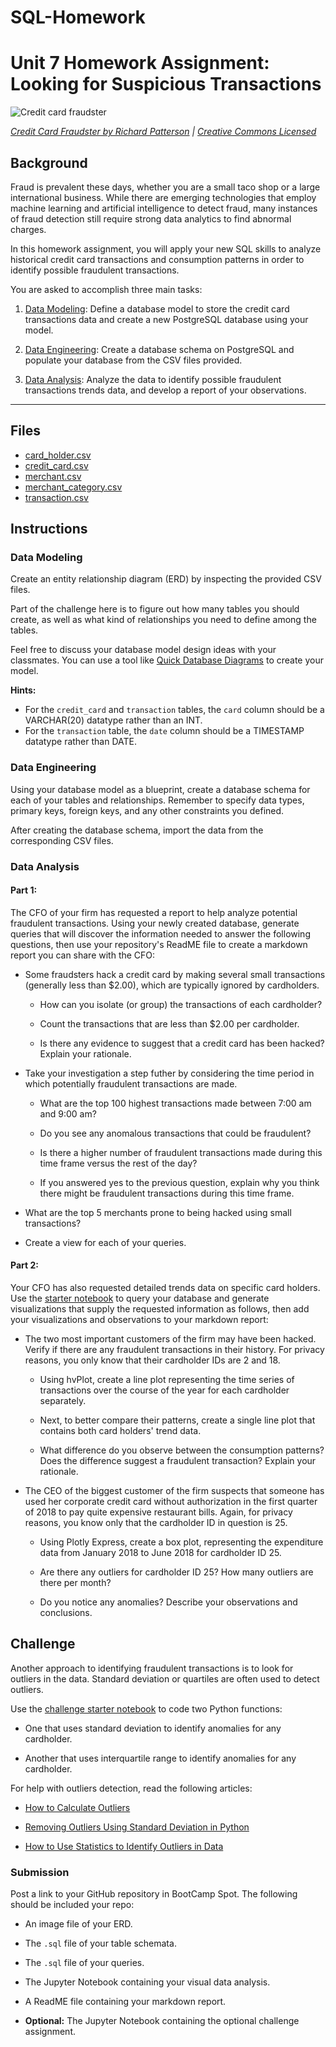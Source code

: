 # SQL-Homework
# Unit 7 Homework Assignment: Looking for Suspicious Transactions

![Credit card fraudster](Images/credit_card_fraudster.jpg)

*[Credit Card Fraudster by Richard Patterson](https://www.flickr.com/photos/136770128@N07/42252105582/) | [Creative Commons Licensed](https://creativecommons.org/licenses/by/2.0/)*

## Background

Fraud is prevalent these days, whether you are a small taco shop or a large international business. While there are emerging technologies that employ machine learning and artificial intelligence to detect fraud, many instances of fraud detection still require strong data analytics to find abnormal charges.

In this homework assignment, you will apply your new SQL skills to analyze historical credit card transactions and consumption patterns in order to identify possible fraudulent transactions.

You are asked to accomplish three main tasks:

1. [Data Modeling](#Data-Modeling):
Define a database model to store the credit card transactions data and create a new PostgreSQL database using your model.

2. [Data Engineering](#Data-Engineering): Create a database schema on PostgreSQL and populate your  database from the CSV files provided.

3. [Data Analysis](#Data-Analysis): Analyze the data to identify possible fraudulent transactions trends data, and develop a report of your observations.

---

## Files

* [card_holder.csv](Data/card_holder.csv)
* [credit_card.csv](Data/credit_card.csv)
* [merchant.csv](Data/merchant.csv)
* [merchant_category.csv](Data/merchant_category.csv)
* [transaction.csv](Data/transaction.csv)

## Instructions

### Data Modeling

Create an entity relationship diagram (ERD) by inspecting the provided CSV files.

Part of the challenge here is to figure out how many tables you should create, as well as what kind of relationships you need to define among the tables.

Feel free to discuss your database model design ideas with your classmates. You can use a tool like [Quick Database Diagrams](https://www.quickdatabasediagrams.com) to create your model.

**Hints:** 

* For the `credit_card` and `transaction` tables, the `card` column should be a VARCHAR(20) datatype rather than an INT.
* For the `transaction` table, the `date` column should be a TIMESTAMP datatype rather than DATE.

### Data Engineering

Using your database model as a blueprint, create a database schema for each of your tables and relationships. Remember to specify data types, primary keys, foreign keys, and any other constraints you defined.

After creating the database schema, import the data from the corresponding CSV files.

### Data Analysis
#### Part 1:

The CFO of your firm has requested a report to help analyze potential fraudulent transactions. Using your newly created database, generate queries that will discover the information needed to answer the following questions, then use your repository's ReadME file to create a markdown report you can share with the CFO:

* Some fraudsters hack a credit card by making several small transactions (generally less than $2.00), which are typically ignored by cardholders. 

  * How can you isolate (or group) the transactions of each cardholder?

  * Count the transactions that are less than $2.00 per cardholder. 
  
  * Is there any evidence to suggest that a credit card has been hacked? Explain your rationale.

* Take your investigation a step futher by considering the time period in which potentially fraudulent transactions are made. 

  * What are the top 100 highest transactions made between 7:00 am and 9:00 am?

  * Do you see any anomalous transactions that could be fraudulent?

  * Is there a higher number of fraudulent transactions made during this time frame versus the rest of the day?

  * If you answered yes to the previous question, explain why you think there might be fraudulent transactions during this time frame.

* What are the top 5 merchants prone to being hacked using small transactions?

* Create a view for each of your queries.

#### Part 2:

Your CFO has also requested detailed trends data on specific card holders. Use the [starter notebook](Starter_Files/challenge.ipynb) to query your database and generate visualizations that supply the requested information as follows, then add your visualizations and observations to your markdown report:      

* The two most important customers of the firm may have been hacked. Verify if there are any fraudulent transactions in their history. For privacy reasons, you only know that their cardholder IDs are 2 and 18.

  * Using hvPlot, create a line plot representing the time series of transactions over the course of the year for each cardholder separately. 
  
  * Next, to better compare their patterns, create a single line plot that contains both card holders' trend data.  

  * What difference do you observe between the consumption patterns? Does the difference suggest a fraudulent transaction? Explain your rationale.

* The CEO of the biggest customer of the firm suspects that someone has used her corporate credit card without authorization in the first quarter of 2018 to pay quite expensive restaurant bills. Again, for privacy reasons, you know only that the cardholder ID in question is 25.

  * Using Plotly Express, create a box plot, representing the expenditure data from January 2018 to June 2018 for cardholder ID 25.
  
  * Are there any outliers for cardholder ID 25? How many outliers are there per month?

  * Do you notice any anomalies? Describe your observations and conclusions.

## Challenge

Another approach to identifying fraudulent transactions is to look for outliers in the data. Standard deviation or quartiles are often used to detect outliers.

Use the [challenge starter notebook](Starter_Files/challenge.ipynb) to code two Python functions:

* One that uses standard deviation to identify anomalies for any cardholder.

* Another that uses interquartile range to identify anomalies for any cardholder.

For help with outliers detection, read the following articles:

* [How to Calculate Outliers](https://www.wikihow.com/Calculate-Outliers)

* [Removing Outliers Using Standard Deviation in Python](https://www.kdnuggets.com/2017/02/removing-outliers-standard-deviation-python.html)

* [How to Use Statistics to Identify Outliers in Data](https://machinelearningmastery.com/how-to-use-statistics-to-identify-outliers-in-data/)

### Submission

Post a link to your GitHub repository in BootCamp Spot. The following should be included your repo:

* An image file of your ERD.

* The `.sql` file of your table schemata.

* The `.sql` file of your queries.

* The Jupyter Notebook containing your visual data analysis.

* A ReadME file containing your markdown report.

* **Optional:** The Jupyter Notebook containing the optional challenge assignment.
